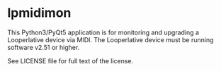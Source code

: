 # lpmidimon

This Python3/PyQt5 application is for monitoring and upgrading a Looperlative device
via MIDI.  The Looperlative device must be running software v2.51 or higher.

See LICENSE file for full text of the license.